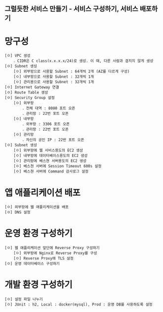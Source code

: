 ## 그럴듯한 서비스 만들기 - 서비스 구성하기, 서비스 배포하기

# 망구성
    [ㅇ] VPC 생성  
        ．CIDR은 C class(x.x.x.x/24)로 생성. 이 때, 다른 사람과 겹치지 않게 생성
    [ㅇ] Subnet 생성 
        [ㅇ] 외부망으로 사용할 Subnet : 64개씩 2개 (AZ를 다르게 구성) 
        [ㅇ] 내부망으로 사용할 Subnet : 32개씩 1개 
        [ㅇ] 관리용으로 사용할 Subnet : 32개씩 1개 
    [ㅇ] Internet Gateway 연결
    [ㅇ] Route Table 생성  
    [ㅇ] Security Group 설정  
        [ㅇ] 외부망 
            ．전체 대역 : 8080 포트 오픈
            ．관리망 : 22번 포트 오픈
        [ㅇ] 내부망
            ．외부망 : 3306 포트 오픈
            ．관리망 : 22번 포트 오픈
        [ㅇ] 관리망 
            ．자신의 공인 IP : 22번 포트 오픈
    [ㅇ] Subnet 생성 
        [ㅇ] 외부망에 웹 서비스용도의 EC2 생성
        [ㅇ] 내부망에 데이터베이스용도의 EC2 생성
        [ㅇ] 관리망에 베스쳔 서버용도의 EC2 생성
        [ㅇ] 베스쳔 서버에 Session Timeout 600s 설정
        [ㅇ] 베스쳔 서버에 Command 감사로그 설정

# 앱 애플리케이션 배포
    [ㅇ] 외부망에 웹 애플리케이션을 배포
    [ㅇ] DNS 설정

# 운영 환경 구성하기
    [ㅇ] 웹 애플리케이션 앞단에 Reverse Proxy 구성하기
        [ㅇ] 외부망에 Nginx로 Reverse Proxy를 구성
        [ㅇ] Reverse Proxy에 TLS 설정
    [ㅇ] 운영 데이터베이스 구성하기
# 개발 환경 구성하기
    [ㅇ] 설정 파일 나누기
    [ㅇ] JUnit : h2, Local : docker(mysql), Prod : 운영 DB를 사용하도록 설정